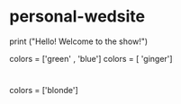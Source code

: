 # personal-wedsite
print ("Hello! Welcome to the show!")
<html>

<eyes> </eyes>
colors = ['green' , 'blue']
<font-hair> </font-hair>
colors = [ 'ginger']
<head> </head>
<h1> </h1>
<right-arm> </right-arm>
<line/img width by 2></line/img width by 2>
<line/img height by 5></line/img height by 5>
<left-arm> </left-arm>
<line/img width by 2></line/img width by 2>
<line/img height by 5></line/img height by 5>
<right-leg> </right-leg>
<body></body>
<wolf-tail> </wolf-tail>
colors = ['blonde']
<line/img width by 4></line/img width by 4>
<line/img height by 6></line/img height by 6>